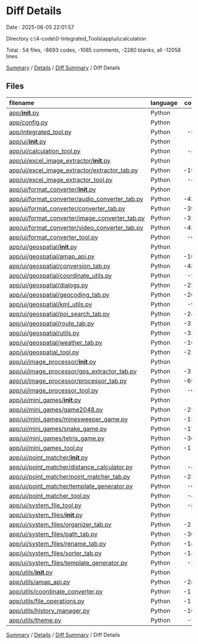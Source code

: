 # Diff Details

Date : 2025-06-05 22:01:57

Directory c:\\4-code\\0-Integrated_Tools\\app\\ui\\calculation

Total : 54 files,  -8693 codes, -1085 comments, -2280 blanks, all -12058 lines

[Summary](results.md) / [Details](details.md) / [Diff Summary](diff.md) / Diff Details

## Files
| filename | language | code | comment | blank | total |
| :--- | :--- | ---: | ---: | ---: | ---: |
| [app/__init__.py](/app/__init__.py) | Python | 0 | -1 | 0 | -1 |
| [app/config.py](/app/config.py) | Python | -3 | -3 | -2 | -8 |
| [app/integrated_tool.py](/app/integrated_tool.py) | Python | -53 | -14 | -19 | -86 |
| [app/ui/__init__.py](/app/ui/__init__.py) | Python | 0 | -1 | 0 | -1 |
| [app/ui/calculation_tool.py](/app/ui/calculation_tool.py) | Python | -48 | -11 | -19 | -78 |
| [app/ui/excel_image_extractor/__init__.py](/app/ui/excel_image_extractor/__init__.py) | Python | -1 | -1 | 0 | -2 |
| [app/ui/excel_image_extractor/extractor_tab.py](/app/ui/excel_image_extractor/extractor_tab.py) | Python | -193 | -22 | -63 | -278 |
| [app/ui/excel_image_extractor_tool.py](/app/ui/excel_image_extractor_tool.py) | Python | -40 | -11 | -15 | -66 |
| [app/ui/format_converter/__init__.py](/app/ui/format_converter/__init__.py) | Python | -1 | -1 | 0 | -2 |
| [app/ui/format_converter/audio_converter_tab.py](/app/ui/format_converter/audio_converter_tab.py) | Python | -435 | -64 | -123 | -622 |
| [app/ui/format_converter/converter_tab.py](/app/ui/format_converter/converter_tab.py) | Python | -391 | -45 | -98 | -534 |
| [app/ui/format_converter/image_converter_tab.py](/app/ui/format_converter/image_converter_tab.py) | Python | -324 | -48 | -98 | -470 |
| [app/ui/format_converter/video_converter_tab.py](/app/ui/format_converter/video_converter_tab.py) | Python | -430 | -70 | -124 | -624 |
| [app/ui/format_converter_tool.py](/app/ui/format_converter_tool.py) | Python | -69 | -16 | -23 | -108 |
| [app/ui/geospatial/__init__.py](/app/ui/geospatial/__init__.py) | Python | -1 | -1 | 0 | -2 |
| [app/ui/geospatial/amap_api.py](/app/ui/geospatial/amap_api.py) | Python | -100 | -1 | -15 | -116 |
| [app/ui/geospatial/conversion_tab.py](/app/ui/geospatial/conversion_tab.py) | Python | -485 | -44 | -111 | -640 |
| [app/ui/geospatial/coordinate_utils.py](/app/ui/geospatial/coordinate_utils.py) | Python | -51 | -2 | -6 | -59 |
| [app/ui/geospatial/dialogs.py](/app/ui/geospatial/dialogs.py) | Python | -250 | -28 | -72 | -350 |
| [app/ui/geospatial/geocoding_tab.py](/app/ui/geospatial/geocoding_tab.py) | Python | -200 | -37 | -60 | -297 |
| [app/ui/geospatial/kml_utils.py](/app/ui/geospatial/kml_utils.py) | Python | -96 | -10 | -25 | -131 |
| [app/ui/geospatial/poi_search_tab.py](/app/ui/geospatial/poi_search_tab.py) | Python | -249 | -18 | -58 | -325 |
| [app/ui/geospatial/route_tab.py](/app/ui/geospatial/route_tab.py) | Python | -318 | -28 | -72 | -418 |
| [app/ui/geospatial/utils.py](/app/ui/geospatial/utils.py) | Python | -339 | -35 | -101 | -475 |
| [app/ui/geospatial/weather_tab.py](/app/ui/geospatial/weather_tab.py) | Python | -169 | -23 | -51 | -243 |
| [app/ui/geospatial_tool.py](/app/ui/geospatial_tool.py) | Python | -222 | -23 | -45 | -290 |
| [app/ui/image_processor/__init__.py](/app/ui/image_processor/__init__.py) | Python | -3 | -1 | 0 | -4 |
| [app/ui/image_processor/gps_extractor_tab.py](/app/ui/image_processor/gps_extractor_tab.py) | Python | -311 | -44 | -90 | -445 |
| [app/ui/image_processor/processor_tab.py](/app/ui/image_processor/processor_tab.py) | Python | -697 | -87 | -200 | -984 |
| [app/ui/image_processor_tool.py](/app/ui/image_processor_tool.py) | Python | -62 | -14 | -20 | -96 |
| [app/ui/mini_games/__init__.py](/app/ui/mini_games/__init__.py) | Python | -1 | -1 | 0 | -2 |
| [app/ui/mini_games/game2048.py](/app/ui/mini_games/game2048.py) | Python | -258 | -37 | -67 | -362 |
| [app/ui/mini_games/minesweeper_game.py](/app/ui/mini_games/minesweeper_game.py) | Python | -159 | -21 | -36 | -216 |
| [app/ui/mini_games/snake_game.py](/app/ui/mini_games/snake_game.py) | Python | -176 | -20 | -41 | -237 |
| [app/ui/mini_games/tetris_game.py](/app/ui/mini_games/tetris_game.py) | Python | -363 | -28 | -66 | -457 |
| [app/ui/mini_games_tool.py](/app/ui/mini_games_tool.py) | Python | -117 | -18 | -34 | -169 |
| [app/ui/point_matcher/__init__.py](/app/ui/point_matcher/__init__.py) | Python | -5 | -1 | -2 | -8 |
| [app/ui/point_matcher/distance_calculator.py](/app/ui/point_matcher/distance_calculator.py) | Python | -45 | -5 | -12 | -62 |
| [app/ui/point_matcher/point_matcher_tab.py](/app/ui/point_matcher/point_matcher_tab.py) | Python | -236 | -37 | -67 | -340 |
| [app/ui/point_matcher/template_generator.py](/app/ui/point_matcher/template_generator.py) | Python | -66 | -5 | -13 | -84 |
| [app/ui/point_matcher_tool.py](/app/ui/point_matcher_tool.py) | Python | -47 | -10 | -17 | -74 |
| [app/ui/system_file_tool.py](/app/ui/system_file_tool.py) | Python | -89 | -14 | -25 | -128 |
| [app/ui/system_files/__init__.py](/app/ui/system_files/__init__.py) | Python | -6 | -2 | -2 | -10 |
| [app/ui/system_files/organizer_tab.py](/app/ui/system_files/organizer_tab.py) | Python | -217 | -39 | -65 | -321 |
| [app/ui/system_files/path_tab.py](/app/ui/system_files/path_tab.py) | Python | -304 | -56 | -80 | -440 |
| [app/ui/system_files/rename_tab.py](/app/ui/system_files/rename_tab.py) | Python | -188 | -30 | -60 | -278 |
| [app/ui/system_files/sorter_tab.py](/app/ui/system_files/sorter_tab.py) | Python | -144 | -18 | -43 | -205 |
| [app/ui/system_files/template_generator.py](/app/ui/system_files/template_generator.py) | Python | -38 | -4 | -8 | -50 |
| [app/utils/__init__.py](/app/utils/__init__.py) | Python | -2 | -1 | -1 | -4 |
| [app/utils/amap_api.py](/app/utils/amap_api.py) | Python | -282 | -5 | -51 | -338 |
| [app/utils/coordinate_converter.py](/app/utils/coordinate_converter.py) | Python | -115 | -9 | -25 | -149 |
| [app/utils/file_operations.py](/app/utils/file_operations.py) | Python | -111 | -2 | -13 | -126 |
| [app/utils/history_manager.py](/app/utils/history_manager.py) | Python | -165 | -17 | -41 | -223 |
| [app/utils/theme.py](/app/utils/theme.py) | Python | -18 | -1 | -1 | -20 |

[Summary](results.md) / [Details](details.md) / [Diff Summary](diff.md) / Diff Details